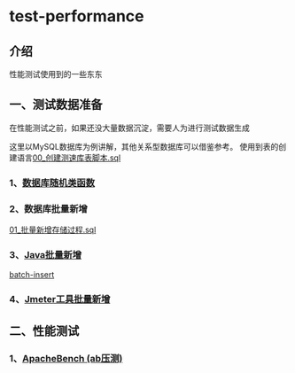 # test-performance

## 介绍
性能测试使用到的一些东东

## 一、测试数据准备
<pre>在性能测试之前，如果还没大量数据沉淀，需要人为进行测试数据生成</pre>
这里以MySQL数据库为例讲解，其他关系型数据库可以借鉴参考。
使用到表的创建语言[00_创建测速库表脚本.sql](01_测试数据准备/00_创建测速库表脚本.sql)

### 1、[数据库随机类函数](01_测试数据准备/01_数据库随机类函数/README.md)

### 2、数据库批量新增
[01_批量新增存储过程.sql](01_测试数据准备/02_数据库批量新增/01_批量新增存储过程.sql)

### 3、[Java批量新增](01_测试数据准备/03_Java批量新增/batch-insert/README.md)
[batch-insert](01_测试数据准备/03_Java批量新增/batch-insert/README.md)

### 4、[Jmeter工具批量新增](01_测试数据准备/04_jmeter批量新增/README.md)


## 二、性能测试
### 1、[ApacheBench (ab压测)](02_性能测试/01_ApacheBench/README.md)
